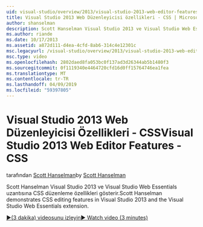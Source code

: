 ```yaml
---
uid: visual-studio/overview/2013/visual-studio-2013-web-editor-features-css
title: Visual Studio 2013 Web Düzenleyicisi özellikleri - CSS | Microsoft Docs
author: shanselman
description: Scott Hanselman Visual Studio 2013 ve Visual Studio Web Essentials uzantısına CSS düzenleme özellikleri gösterir.
ms.author: riande
ms.date: 10/17/2013
ms.assetid: a872d111-d4ea-4cfd-8ab6-314c4e12301c
msc.legacyurl: /visual-studio/overview/2013/visual-studio-2013-web-editor-features-css
msc.type: video
ms.openlocfilehash: 2802daed8fa053bc0f137ad3d26344ab5b1480f3
ms.sourcegitcommit: 0f1119340e4464720cfd16d0ff15764746ea1fea
ms.translationtype: MT
ms.contentlocale: tr-TR
ms.lasthandoff: 04/09/2019
ms.locfileid: "59397805"
---
```

# <a name="visual-studio-2013-web-editor-features---css"></a><span data-ttu-id="8cb35-103">Visual Studio 2013 Web Düzenleyicisi Özellikleri - CSS</span><span class="sxs-lookup"><span data-stu-id="8cb35-103">Visual Studio 2013 Web Editor Features - CSS</span></span>

<span data-ttu-id="8cb35-104">tarafından [Scott Hanselman](https://github.com/shanselman)</span><span class="sxs-lookup"><span data-stu-id="8cb35-104">by [Scott Hanselman](https://github.com/shanselman)</span></span>

<span data-ttu-id="8cb35-105">Scott Hanselman Visual Studio 2013 ve Visual Studio Web Essentials uzantısına CSS düzenleme özellikleri gösterir.</span><span class="sxs-lookup"><span data-stu-id="8cb35-105">Scott Hanselman demonstrates CSS editing features in Visual Studio 2013 and the Visual Studio Web Essentials extension.</span></span>

[<span data-ttu-id="8cb35-106">&#9654;(3 dakika) videosunu izleyin</span><span class="sxs-lookup"><span data-stu-id="8cb35-106">&#9654; Watch video (3 minutes)</span></span>](https://channel9.msdn.com/Blogs/ASP-NET-Site-Videos/visual-studio-2013-web-editor-features-css)
